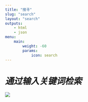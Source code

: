 ```yaml
---
title: "搜寻"
slug: "search"
layout: "search"
outputs:
    - html
    - json
menu:
    main:
        weight: -60
        params: 
            icon: search
---
```




#                                                               *通过输入关键词检索*

![](wallhaven-9mjoy1_3840x2160.png)

